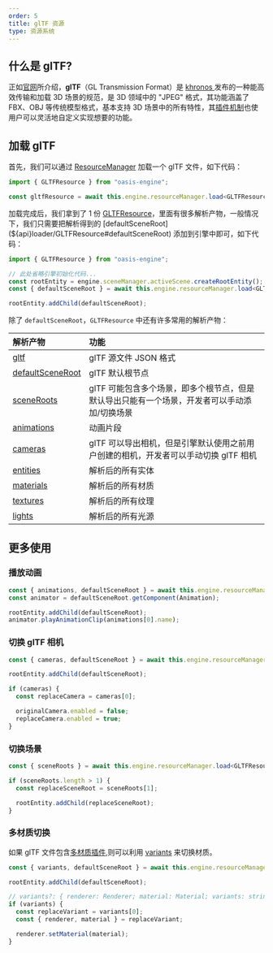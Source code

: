 ```yaml
---
order: 5
title: glTF 资源
type: 资源系统
---
```


## 什么是 glTF?

正如[官网](https://www.khronos.org/gltf/)所介绍，**glTF**（GL Transmission Format）是 [khronos ](https://www.khronos.org/)发布的一种能高效传输和加载 3D 场景的规范，是 3D 领域中的 "JPEG" 格式，其功能涵盖了 FBX、OBJ 等传统模型格式，基本支持 3D 场景中的所有特性，其[插件机制](https://github.com/KhronosGroup/glTF/tree/master/extensions/2.0/Khronos)也使用户可以灵活地自定义实现想要的功能。

<playground src="gltf-loader.ts"></playground>

## 加载 glTF

首先，我们可以通过 [ResourceManager](${api}core/ResourceManager#load) 加载一个 glTF 文件，如下代码：

```typescript
import { GLTFResource } from "oasis-engine";

const gltfResource = await this.engine.resourceManager.load<GLTFResource>("https://***.gltf");
```

加载完成后，我们拿到了 1 份 [GLTFResource](${api}loader/GLTFResource)，里面有很多解析产物，一般情况下，我们只需要把解析得到的 [defaultSceneRoot](${api}loader/GLTFResource#defaultSceneRoot) 添加到引擎中即可，如下代码：

```typescript
import { GLTFResource } from "oasis-engine";

// 此处省略引擎初始化代码...
const rootEntity = engine.sceneManager.activeScene.createRootEntity();
const { defaultSceneRoot } = await this.engine.resourceManager.load<GLTFResource>("https://***.gltf");

rootEntity.addChild(defaultSceneRoot);
```

除了 `defaultSceneRoot`，`GLTFResource` 中还有许多常用的解析产物：

| 解析产物 | 功能 |
| :-- | :-- |
| [gltf](${api}loader/GLTFResource#gltf) | glTF 源文件 JSON 格式 |
| [defaultSceneRoot](${api}loader/GLTFResource#defaultSceneRoot) | glTF 默认根节点 |
| [sceneRoots](${api}loader/GLTFResource#sceneRoots) | glTF 可能包含多个场景，即多个根节点，但是默认导出只能有一个场景，开发者可以手动添加/切换场景 |
| [animations](${api}loader/GLTFResource#animations) | 动画片段 |
| [cameras](${api}loader/GLTFResource#cameras) | glTF 可以导出相机，但是引擎默认使用之前用户创建的相机，开发者可以手动切换 glTF 相机 |
| [entities](${api}loader/GLTFResource#entities) | 解析后的所有实体 |
| [materials](${api}loader/GLTFResource#materials) | 解析后的所有材质 |
| [textures](${api}loader/GLTFResource#textures) | 解析后的所有纹理 |
| [lights](${api}loader/GLTFResource#lights) | 解析后的所有光源 |

## 更多使用

### 播放动画

```typescript
const { animations, defaultSceneRoot } = await this.engine.resourceManager.load<GLTFResource>("https://***.gltf");
const animator = defaultSceneRoot.getComponent(Animation);

rootEntity.addChild(defaultSceneRoot);
animator.playAnimationClip(animations[0].name);
```

### 切换 glTF 相机

```typescript
const { cameras, defaultSceneRoot } = await this.engine.resourceManager.load<GLTFResource>("https://***.gltf");

rootEntity.addChild(defaultSceneRoot);

if (cameras) {
  const replaceCamera = cameras[0];

  originalCamera.enabled = false;
  replaceCamera.enabled = true;
}
```

### 切换场景

```typescript
const { sceneRoots } = await this.engine.resourceManager.load<GLTFResource>("https://***.gltf");

if (sceneRoots.length > 1) {
  const replaceSceneRoot = sceneRoots[1];

  rootEntity.addChild(replaceSceneRoot);
}
```

### 多材质切换

如果 glTF 文件包含[多材质插件](https://github.com/KhronosGroup/glTF/tree/master/extensions/2.0/Khronos/KHR_materials_variants),则可以利用 [variants](<(${api}loader/GLTFResource#variants)>) 来切换材质。

```typescript
const { variants, defaultSceneRoot } = await this.engine.resourceManager.load<GLTFResource>("https://***.gltf");

rootEntity.addChild(defaultSceneRoot);

// variants?: { renderer: Renderer; material: Material; variants: string[] }[];
if (variants) {
  const replaceVariant = variants[0];
  const { renderer, material } = replaceVariant;

  renderer.setMaterial(material);
}
```
